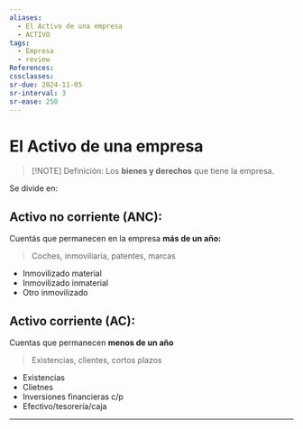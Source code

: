```yaml
---
aliases:
  - El Activo de una empresa
  - ACTIVO
tags:
  - Empresa
  - review
References: 
cssclasses:
sr-due: 2024-11-05
sr-interval: 3
sr-ease: 250
---
```

# El Activo de una empresa

> [!NOTE] Definición: 
> Los **bienes y derechos** que tiene la empresa.
> 

Se divide en:

## Activo no corriente (ANC):
Cuentás que permanecen en la empresa **más de un año:**
> Coches, inmoviliaria, patentes, marcas

+ Inmovilizado material
+ Inmovilizado inmaterial
+ Otro inmovilizado
## Activo corriente (AC):
Cuentas que permanecen **menos de un año**
> Existencias, clientes, cortos plazos

+ Existencias
+ Clietnes
+ Inversiones financieras c/p
+ Efectivo/tesorería/caja


***